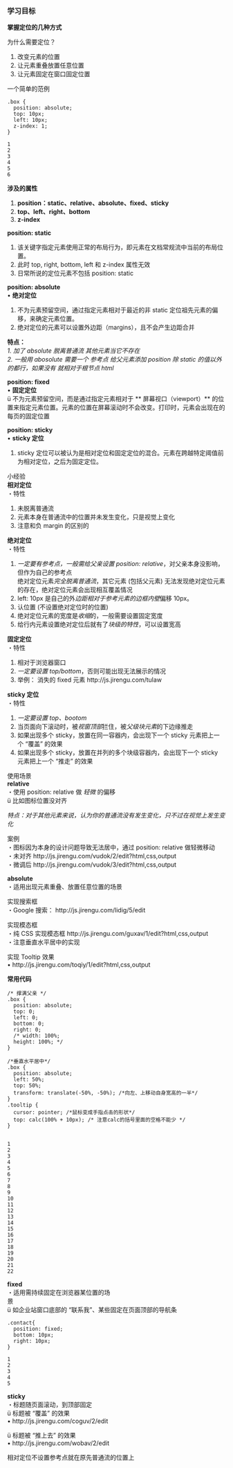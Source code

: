 ### []()[]()学习目标

**掌握定位的几种方式**

为什么需要定位？

1. 改变元素的位置
2. 让元素重叠放置任意位置
3. 让元素固定在窗口固定位置

一个简单的范例

```
.box {
  position: absolute;
  top: 10px;
  left: 10px;
  z-index: 1;
}

1
2
3
4
5
6
```

**涉及的属性**

1. **position：static、relative、absolute、fixed、sticky**
2. **top、left、right、bottom**
3. **z-index**

**position: static**

1. 该关键字指定元素使用正常的布局行为，即元素在文档常规流中当前的布局位置。
2. 此时 top, right, bottom, left 和 z-index 属性无效
3. 日常所说的定位元素不包括 position: static

**position: absolute**\
• **绝对定位**

1. 不为元素预留空间，通过指定元素相对于最近的非 static 定位祖先元素的偏移，来确定元素位置。
2. 绝对定位的元素可以设置外边距（margins），且不会产生边距合并

**特点：**\
*1. 加了 absolute 脱离普通流 其他元素当它不存在\
2\. 一般用 abosolute 需要一个 参考点 给父元素添加 position 除 static 的值以外的都行，如果没有 就相对于根节点 html*

**position: fixed**\
• **固定定位**\
ü 不为元素预留空间，而是通过指定元素相对于 \*\* 屏幕视口（viewport）\*\* 的位置来指定元素位置。元素的位置在屏幕滚动时不会改变。打印时，元素会出现在的每页的固定位置

**position: sticky**\
• **sticky 定位**

1. sticky 定位可以被认为是相对定位和固定定位的混合。元素在跨越特定阈值前为相对定位，之后为固定定位。

小经验\
**相对定位**\
・特性

1. 未脱离普通流
2. 元素本身在普通流中的位置并未发生变化，只是视觉上变化
3. 注意和负 margin 的区别的

**绝对定位**\
・特性

1. *一定要有参考点，一般需给父亲设置 position: relative*，对父亲本身没影响，但作为自己的参考点\
   绝对定位元素*完全脱离普通流*，其它元素 (包括父元素) 无法发现绝对定位元素的存在，绝对定位元素会出现相互覆盖情况
2. left: 10px 是自己的外*边距相对于参考元素的边框内壁*偏移 10px。
3. 认位置 (不设置绝对定位时的位置)
4. 绝对定位元素的宽度是*收缩*的，一般需要设置固定宽度
5. 给行内元素设置绝对定位后就有了*块级的特性*，可以设置宽高

**固定定位**\
・特性

1. 相对于浏览器窗口
2. *一定要设置 top/bottom*，否则可能出现无法展示的情况
3. 举例： 消失的 fixed 元素 http\://js.jirengu.com/tulaw

**sticky 定位**\
・特性

1. *一定要设置 top、bootom*
2. 当页面向下滚动时，被*视窗顶部*拦住，被*父级块元素*的下边缘推走
3. 如果出现多个 sticky，放置在同一容器内，会出现下一个 sticky 元素把上一个 “覆盖” 的效果
4. 如果出现多个 sticky，放置在并列的多个块级容器内，会出现下一个 sticky 元素把上一个 “推走” 的效果

使用场景\
**relative**\
・使用 position: relative 做 *轻微* 的偏移\
ü 比如图标位置没对齐

*特点：对于其他元素来说，认为你的普通流没有发生变化，只不过在视觉上发生变化*

案例\
・图标因为本身的设计问题导致无法居中，通过 position: relative 做轻微移动\
・未对齐 http\://js.jirengu.com/vudok/2/edit?html,css,output\
・微调后 http\://js.jirengu.com/vudok/3/edit?html,css,output

**absolute**\
・适用出现元素重叠、放置任意位置的场景

实现搜索框\
・Google 搜索： http\://js.jirengu.com/lidig/5/edit

实现模态框\
・纯 CSS 实现模态框 http\://js.jirengu.com/guxav/1/edit?html,css,output\
・注意垂直水平居中的实现

实现 Tooltip 效果\
• http\://js.jirengu.com/toqiy/1/edit?html,css,output

**常用代码**

```
/* 撑满父亲 */
.box {
  position: absolute;
  top: 0;
  left: 0;
  bottom: 0;
  right: 0;
  /* width: 100%;
  height: 100%; */
}

/*垂直水平居中*/
.box {
  position: absolute;
  left: 50%;
  top: 50%;
  transform: translate(-50%, -50%); /*向左、上移动自身宽高的一半*/
}
.tooltip {
  cursor: pointer; /*鼠标变成手指点击的形状*/
  top: calc(100% + 10px); /* 注意calc的括号里面的空格不能少 */
}


1
2
3
4
5
6
7
8
9
10
11
12
13
14
15
16
17
18
19
20
21
22
```

**fixed**\
・适用需持续固定在浏览器某位置的场\
景\
ü 如企业站窗口底部的 “联系我”、某些固定在页面顶部的导航条

```
.contact{
  position: fixed;
  bottom: 10px;
  right: 10px;
}

1
2
3
4
5
```

**sticky**\
・标题随页面滚动，到顶部固定\
ü 标题被 “覆盖” 的效果\
• http\://js.jirengu.com/coguv/2/edit

ü 标题被 “推上去” 的效果\
• http\://js.jirengu.com/wobav/2/edit

相对定位不设置参考点就在原先普通流的位置上
